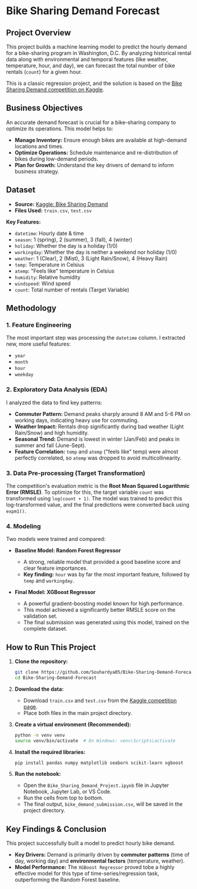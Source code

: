 # Bike Sharing Demand Forecast

## Project Overview

This project builds a machine learning model to predict the hourly demand for a bike-sharing program in Washington, D.C. By analyzing historical rental data along with environmental and temporal features (like weather, temperature, hour, and day), we can forecast the total number of bike rentals (`count`) for a given hour.

This is a classic regression project, and the solution is based on the [Bike Sharing Demand competition on Kaggle](https://www.kaggle.com/c/bike-sharing-demand/data).

## Business Objectives

An accurate demand forecast is crucial for a bike-sharing company to optimize its operations. This model helps to:
* **Manage Inventory:** Ensure enough bikes are available at high-demand locations and times.
* **Optimize Operations:** Schedule maintenance and re-distribution of bikes during low-demand periods.
* **Plan for Growth:** Understand the key drivers of demand to inform business strategy.

## Dataset

* **Source:** [Kaggle: Bike Sharing Demand](https://www.kaggle.com/c/bike-sharing-demand/data)
* **Files Used:** `train.csv`, `test.csv`

**Key Features:**
* `datetime`: Hourly date & time
* `season`: 1 (spring), 2 (summer), 3 (fall), 4 (winter)
* `holiday`: Whether the day is a holiday (1/0)
* `workingday`: Whether the day is neither a weekend nor holiday (1/0)
* `weather`: 1 (Clear), 2 (Mist), 3 (Light Rain/Snow), 4 (Heavy Rain)
* `temp`: Temperature in Celsius
* `atemp`: "Feels like" temperature in Celsius
* `humidity`: Relative humidity
* `windspeed`: Wind speed
* `count`: Total number of rentals (Target Variable)

## Methodology

### 1. Feature Engineering
The most important step was processing the `datetime` column. I extracted new, more useful features:
* `year`
* `month`
* `hour`
* `weekday`

### 2. Exploratory Data Analysis (EDA)
I analyzed the data to find key patterns:
* **Commuter Pattern:** Demand peaks sharply around 8 AM and 5-6 PM on working days, indicating heavy use for commuting.
* **Weather Impact:** Rentals drop significantly during bad weather (Light Rain/Snow) and high humidity.
* **Seasonal Trend:** Demand is lowest in winter (Jan/Feb) and peaks in summer and fall (June-Sept).
* **Feature Correlation:** `temp` and `atemp` ("feels like" temp) were almost perfectly correlated, so `atemp` was dropped to avoid multicollinearity.

### 3. Data Pre-processing (Target Transformation)
The competition's evaluation metric is the **Root Mean Squared Logarithmic Error (RMSLE)**. To optimize for this, the target variable `count` was transformed using `log(count + 1)`. The model was trained to predict this log-transformed value, and the final predictions were converted back using `expm1()`.

### 4. Modeling
Two models were trained and compared:

* **Baseline Model: Random Forest Regressor**
    * A strong, reliable model that provided a good baseline score and clear feature importances.
    * **Key finding:** `hour` was by far the most important feature, followed by `temp` and `workingday`.

* **Final Model: XGBoost Regressor**
    * A powerful gradient-boosting model known for high performance.
    * This model achieved a significantly better RMSLE score on the validation set.
    * The final submission was generated using this model, trained on the complete dataset.

## How to Run This Project

1.  **Clone the repository:**
    ```bash
    git clone https://github.com/Souhardya05/Bike-Sharing-Demand-Forecast.git
    cd Bike-Sharing-Demand-Forecast
    ```
2.  **Download the data:**
    * Download `train.csv` and `test.csv` from the [Kaggle competition page](https://www.kaggle.com/c/bike-sharing-demand/data).
    * Place both files in the main project directory.

3.  **Create a virtual environment (Recommended):**
    ```bash
    python -m venv venv
    source venv/bin/activate  # On Windows: venv\Scripts\activate
    ```

4.  **Install the required libraries:**
    ```bash
    pip install pandas numpy matplotlib seaborn scikit-learn xgboost
    ```

5.  **Run the notebook:**
    * Open the `Bike_Sharing_Demand_Project.ipynb` file in Jupyter Notebook, Jupyter Lab, or VS Code.
    * Run the cells from top to bottom.
    * The final output, `bike_demand_submission.csv`, will be saved in the project directory.

## Key Findings & Conclusion

This project successfully built a model to predict hourly bike demand.

* **Key Drivers:** Demand is primarily driven by **commuter patterns** (time of day, working day) and **environmental factors** (temperature, weather).
* **Model Performance:** The `XGBoost Regressor` proved tobe a highly effective model for this type of time-series/regression task, outperforming the Random Forest baseline.
